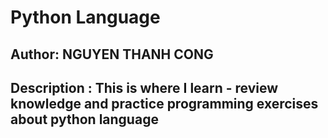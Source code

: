 # Python Language 
## Author: NGUYEN THANH CONG 
## Description : This is where I learn - review knowledge and practice programming exercises about python language
